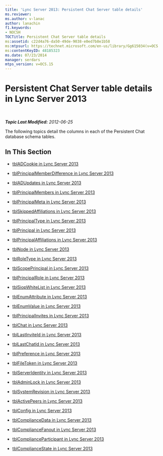 ```yaml
---
title: 'Lync Server 2013: Persistent Chat Server table details'
ms.reviewer: 
ms.author: v-lanac
author: lanachin
f1.keywords:
- NOCSH
TOCTitle: Persistent Chat Server table details
ms:assetid: c22d4a76-da50-49de-9038-e0ed7b8e1b58
ms:mtpsurl: https://technet.microsoft.com/en-us/library/Gg615034(v=OCS.15)
ms:contentKeyID: 48185323
ms.date: 07/23/2014
manager: serdars
mtps_version: v=OCS.15
---
```


<div data-xmlns="http://www.w3.org/1999/xhtml">

<div class="topic" data-xmlns="http://www.w3.org/1999/xhtml" data-msxsl="urn:schemas-microsoft-com:xslt" data-cs="http://msdn.microsoft.com/en-us/">

<div data-asp="http://msdn2.microsoft.com/asp">

# Persistent Chat Server table details in Lync Server 2013

</div>

<div id="mainSection">

<div id="mainBody">

<span> </span>

_**Topic Last Modified:** 2012-06-25_

The following topics detail the columns in each of the Persistent Chat database schema tables.

<div>

## In This Section

  - [tblADCookie in Lync Server 2013](lync-server-2013-tbladcookie.md)

  - [tblPrincipalMemberDifference in Lync Server 2013](lync-server-2013-tblprincipalmemberdifference.md)

  - [tblADUpdates in Lync Server 2013](lync-server-2013-tbladupdates.md)

  - [tblPrincipalMembers in Lync Server 2013](lync-server-2013-tblprincipalmembers.md)

  - [tblPrincipalMeta in Lync Server 2013](lync-server-2013-tblprincipalmeta.md)

  - [tblSkippedAffiliations in Lync Server 2013](lync-server-2013-tblskippedaffiliations.md)

  - [tblPrincipalType in Lync Server 2013](lync-server-2013-tblprincipaltype.md)

  - [tblPrincipal in Lync Server 2013](lync-server-2013-tblprincipal.md)

  - [tblPrincipalAffiliations in Lync Server 2013](lync-server-2013-tblprincipalaffiliations.md)

  - [tblNode in Lync Server 2013](lync-server-2013-tblnode.md)

  - [tblRoleType in Lync Server 2013](lync-server-2013-tblroletype.md)

  - [tblScopePrincipal in Lync Server 2013](lync-server-2013-tblscopeprincipal.md)

  - [tblPrincipalRole in Lync Server 2013](lync-server-2013-tblprincipalrole.md)

  - [tblSiopWhiteList in Lync Server 2013](lync-server-2013-tblsiopwhitelist.md)

  - [tblEnumAttribute in Lync Server 2013](lync-server-2013-tblenumattribute.md)

  - [tblEnumValue in Lync Server 2013](lync-server-2013-tblenumvalue.md)

  - [tblPrincipalInvites in Lync Server 2013](lync-server-2013-tblprincipalinvites.md)

  - [tblChat in Lync Server 2013](lync-server-2013-tblchat.md)

  - [tblLastInviteId in Lync Server 2013](lync-server-2013-tbllastinviteid.md)

  - [tblLastChatId in Lync Server 2013](lync-server-2013-tbllastchatid.md)

  - [tblPreference in Lync Server 2013](lync-server-2013-tblpreference.md)

  - [tblFileToken in Lync Server 2013](lync-server-2013-tblfiletoken.md)

  - [tblServerIdentity in Lync Server 2013](lync-server-2013-tblserveridentity.md)

  - [tblAdminLock in Lync Server 2013](lync-server-2013-tbladminlock.md)

  - [tblSystemRevision in Lync Server 2013](lync-server-2013-tblsystemrevision.md)

  - [tblActivePeers in Lync Server 2013](lync-server-2013-tblactivepeers.md)

  - [tblConfig in Lync Server 2013](lync-server-2013-tblconfig.md)

  - [tblComplianceData in Lync Server 2013](lync-server-2013-tblcompliancedata.md)

  - [tblComplianceFanout in Lync Server 2013](lync-server-2013-tblcompliancefanout.md)

  - [tblComplianceParticipant in Lync Server 2013](lync-server-2013-tblcomplianceparticipant.md)

  - [tblComplianceState in Lync Server 2013](lync-server-2013-tblcompliancestate.md)

</div>

</div>

<span> </span>

</div>

</div>

</div>

